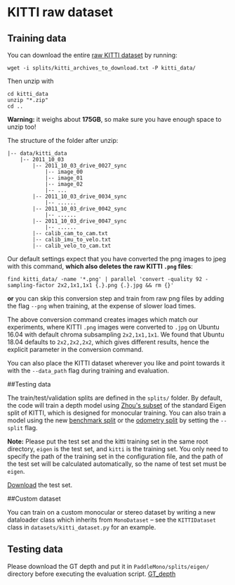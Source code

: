 # KITTI raw dataset

## Training data
You can download the entire [raw KITTI dataset](http://www.cvlibs.net/datasets/kitti/raw_data.php) by running:
```shell
wget -i splits/kitti_archives_to_download.txt -P kitti_data/
```
Then unzip with
```shell
cd kitti_data
unzip "*.zip"
cd ..
```
**Warning:** it weighs about **175GB**, so make sure you have enough space to unzip too!

The structure of the folder after unzip:

```text
|-- data/kitti_data
	|-- 2011_10_03
		|-- 2011_10_03_drive_0027_sync
			|-- image_00
			|-- image_01
			|-- image_02
			|-- ...
		|-- 2011_10_03_drive_0034_sync
			|-- ......
		|-- 2011_10_03_drive_0042_sync
			|-- ......
		|-- 2011_10_03_drive_0047_sync
		    |-- ......
		|-- calib_cam_to_cam.txt
		|-- calib_imu_to_velo.txt
		|-- calib_velo_to_cam.txt
```

Our default settings expect that you have converted the png images to jpeg with this command, **which also deletes the raw KITTI `.png` files**:
```shell
find kitti_data/ -name '*.png' | parallel 'convert -quality 92 -sampling-factor 2x2,1x1,1x1 {.}.png {.}.jpg && rm {}'
```
**or** you can skip this conversion step and train from raw png files by adding the flag `--png` when training, at the expense of slower load times.

The above conversion command creates images which match our experiments, where KITTI `.png` images were converted to `.jpg` on Ubuntu 16.04 with default chroma subsampling `2x2,1x1,1x1`.
We found that Ubuntu 18.04 defaults to `2x2,2x2,2x2`, which gives different results, hence the explicit parameter in the conversion command.

You can also place the KITTI dataset wherever you like and point towards it with the `--data_path` flag during training and evaluation.

##Testing data

The train/test/validation splits are defined in the `splits/` folder.
By default, the code will train a depth model using [Zhou's subset](https://github.com/tinghuiz/SfMLearner) of the standard Eigen split of KITTI, which is designed for monocular training.
You can also train a model using the new [benchmark split](http://www.cvlibs.net/datasets/kitti/eval_depth.php?benchmark=depth_prediction) or the [odometry split](http://www.cvlibs.net/datasets/kitti/eval_odometry.php) by setting the `--split` flag.

**Note:** Please put the test set and the kitti training set in the same root directory, `eigen` is the test set, and `kitti` is the training set. 
You only need to specify the path of the training set in the configuration file, and the path of the test set will be calculated automatically, so the name of test set must be `eigen`.

[Download](https://aistudio.baidu.com/aistudio/datasetdetail/124009) the test set.

##Custom dataset

You can train on a custom monocular or stereo dataset by writing a new dataloader class which inherits from `MonoDataset` – see the `KITTIDataset` class in `datasets/kitti_dataset.py` for an example.

## Testing data
Please download the GT depth and put it in `PaddleMono/splits/eigen/` directory before executing the evaluation script.
[GT_depth](https://drive.google.com/file/d/1D94FFJo2vf6obW4M6PfvSoYRh8a9nD9w/view?usp=sharing)